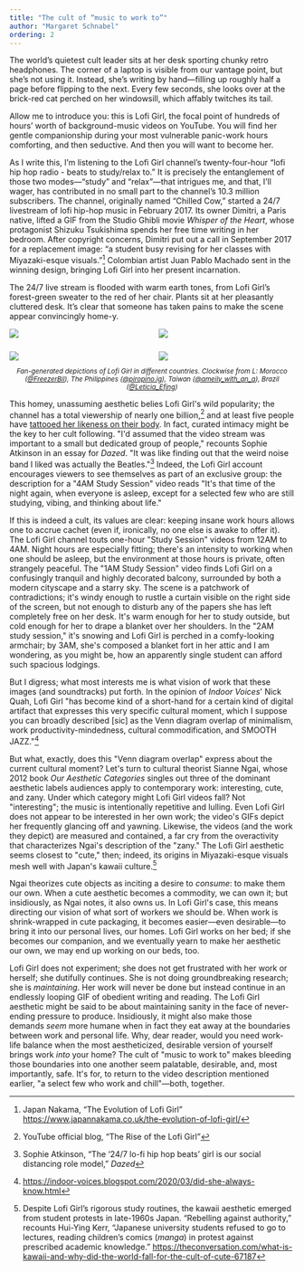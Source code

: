 ```yaml
---
title: "The cult of “music to work to”"
author: "Margaret Schnabel"
ordering: 2
---
```


<style>
    .container {
        display: grid; 
        grid-template-columns: repeat(2, 1fr);
        grid-auto-rows: 1fr;
        gap: 1.5rem;
    }
    .caption {
        font-style: italic;
        font-size: smaller;
        text-align: center;
    }
</style>

The world’s quietest cult leader sits at her desk sporting chunky retro headphones. The corner of a laptop is visible from our vantage point, but she’s not using it. Instead, she’s writing by hand—filling up roughly half a page before flipping to the next. Every few seconds, she looks over at the brick-red cat perched on her windowsill, which affably twitches its tail.

Allow me to introduce you: this is Lofi Girl, the focal point of hundreds of hours’ worth of background-music videos on YouTube. You will find her gentle companionship during your most vulnerable panic-work hours comforting, and then seductive. And then you will want to become her.

As I write this, I’m listening to the Lofi Girl channel’s twenty-four-hour “lofi hip hop radio - beats to study/relax to.” It is precisely the entanglement of those two modes—“study” and “relax”—that intrigues me, and that, I’ll wager, has contributed in no small part to the channel’s 10.3 million subscribers. The channel, originally named “Chilled Cow,” started a 24/7 livestream of lofi hip-hop music in February 2017. Its owner Dimitri, a Paris native, lifted a GIF from the Studio Ghibli movie _Whisper of the Heart_, whose protagonist Shizuku Tsukishima spends her free time writing in her bedroom. After copyright concerns, Dimitri put out a call in September 2017 for a replacement image: “a student busy revising for her classes with Miyazaki-esque visuals.”[^1] Colombian artist Juan Pablo Machado sent in the winning design, bringing Lofi Girl into her present incarnation.

The 24/7 live stream is flooded with warm earth tones, from Lofi Girl’s forest-green sweater to the red of her chair. Plants sit at her pleasantly cluttered desk. It’s clear that someone has taken pains to make the scene appear convincingly home-y.

<div class="container">
    <img src="/assets/zine/z6/lofi-girl/lofi1.jpg">
    <img src="/assets/zine/z6/lofi-girl/lofi2.jpg">
    <img src="/assets/zine/z6/lofi-girl/lofi3.jpg">
    <img src="/assets/zine/z6/lofi-girl/lofi4.jpg">
</div>

<p class="caption">Fan-generated depictions of Lofi Girl in different countries. Clockwise from L: Morocco (<a href="https://www.reddit.com/r/Morocco/comments/in59yh/lofi_hip_hop_radio_moroccan_version_inspired_by/">@FreezerBil</a>), The Philippines (<a href="https://www.instagram.com/p/CMqo5QFFEEU/">@piropino.ig</a>), Taiwan (<a href="https://www.instagram.com/ameily_with_an_a/">@ameily_with_an_a</a>), Brazil (<a href="https://www.reddit.com/r/LofiGirl/comments/iluq67/brazilian_version_made_by_leticiaefing_on_twitter/">@Leticia_Efing</a>)</p>

This homey, unassuming aesthetic belies Lofi Girl's wild popularity; the channel has a total viewership of nearly one billion,[^2] and at least five people have [tattooed her likeness on their body](https://www.instagram.com/p/CbLM2TwgNOc/). In fact, curated intimacy might be the key to her cult following. "I'd assumed that the video stream was important to a small but dedicated group of people," recounts Sophie Atkinson in an essay for *Dazed*. "It was like finding out that the weird noise band I liked was actually the Beatles."[^3] Indeed, the Lofi Girl account encourages viewers to see themselves as part of an exclusive group: the description for a "4AM Study Session" video reads "It's that time of the night again, when everyone is asleep, except for a selected few who are still studying, vibing, and thinking about life."

If this is indeed a cult, its values are clear: keeping insane work hours allows one to accrue cachet (even if, ironically, no one else is awake to offer it). The Lofi Girl channel touts one-hour "Study Session" videos from 12AM to 4AM. Night hours are especially fitting; there's an intensity to working when one should be asleep, but the environment at those hours is private, often strangely peaceful. The "1AM Study Session" video finds Lofi Girl on a confusingly tranquil and highly decorated balcony, surrounded by both a modern cityscape and a starry sky. The scene is a patchwork of contradictions; it's windy enough to rustle a curtain visible on the right side of the screen, but not enough to disturb any of the papers she has left completely free on her desk. It's warm enough for her to study outside, but cold enough for her to drape a blanket over her shoulders. In the "2AM study session," it's snowing and Lofi Girl is perched in a comfy-looking armchair; by 3AM, she's composed a blanket fort in her attic and I am wondering, as you might be, how an apparently single student can afford such spacious lodgings.

But I digress; what most interests me is what vision of work that these images (and soundtracks) put forth. In the opinion of *Indoor Voices*' Nick Quah, Lofi Girl "has become kind of a short-hand for a certain kind of digital artifact that expresses this very specific cultural moment, which I suppose you can broadly described [sic] as the Venn diagram overlap of minimalism, work productivity-mindedness, cultural commodification, and SMOOTH JAZZ."[^4]

But what, exactly, does this "Venn diagram overlap" express about the current cultural moment? Let's turn to cultural theorist Sianne Ngai, whose 2012 book *Our Aesthetic Categories* singles out three of the dominant aesthetic labels audiences apply to contemporary work: interesting, cute, and zany. Under which category might Lofi Girl videos fall? Not "interesting"; the music is intentionally repetitive and lulling. Even Lofi Girl does not appear to be interested in her own work; the video's GIFs depict her frequently glancing off and yawning. Likewise, the videos (and the work they depict) are measured and contained, a far cry from the overactivity that characterizes Ngai's description of the "zany." The Lofi Girl aesthetic seems closest to "cute," then; indeed, its origins in Miyazaki-esque visuals mesh well with Japan's kawaii culture.[^5]

Ngai theorizes cute objects as inciting a desire to *consume*: to make them our own. When a cute aesthetic becomes a commodity, we can own it; but insidiously, as Ngai notes, it also owns us. In Lofi Girl's case, this means directing our vision of what sort of workers we should be. When work is shrink-wrapped in cute packaging, it becomes easier—even desirable—to bring it into our personal lives, our homes. Lofi Girl works on her bed; if she becomes our companion, and we eventually yearn to make her aesthetic our own, we may end up working on our beds, too.

Lofi Girl does not experiment; she does not get frustrated with her work or herself; she dutifully continues. She is not doing groundbreaking research; she is *maintaining*. Her work will never be done but instead continue in an endlessly looping GIF of obedient writing and reading. The Lofi Girl aesthetic might be said to be about maintaining sanity in the face of never-ending pressure to produce. Insidiously, it might also make those demands *seem* more humane when in fact they eat away at the boundaries between work and personal life. Why, dear reader, would you need work-life balance when the most aestheticized, desirable version of yourself brings work *into* your home? The cult of "music to work to" makes bleeding those boundaries into one another seem palatable, desirable, and, most importantly, safe. It's for, to return to the video description mentioned earlier, "a select few who work and chill"—both, together.

[^1]: Japan Nakama, “The Evolution of Lofi Girl” https://www.japannakama.co.uk/the-evolution-of-lofi-girl/
[^2]: YouTube official blog, “The Rise of the Lofi Girl”
[^3]: Sophie Atkinson, “The ‘24/7 lo-fi hip hop beats’ girl is our social distancing role model,” _Dazed_
[^4]: https://indoor-voices.blogspot.com/2020/03/did-she-always-know.html
[^5]: Despite Lofi Girl’s rigorous study routines, the kawaii aesthetic emerged from student protests in late-1960s Japan. “Rebelling against authority,” recounts Hui-Ying Kerr, “Japanese university students refused to go to lectures, reading children’s comics (_manga_) in protest against prescribed academic knowledge.” https://theconversation.com/what-is-kawaii-and-why-did-the-world-fall-for-the-cult-of-cute-67187
